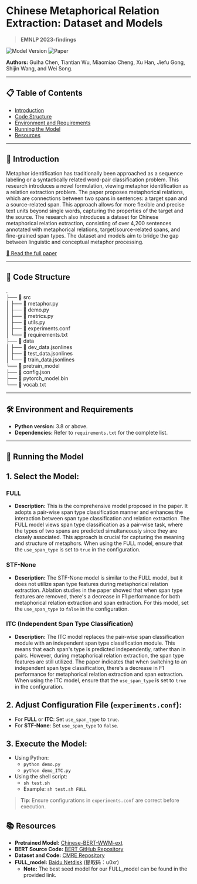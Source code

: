 # Chinese Metaphorical Relation Extraction: Dataset and Models
> **EMNLP 2023-findings**

![Model Version](https://img.shields.io/badge/Model-PyTorch-blue) ![Paper](https://img.shields.io/badge/Paper-EMNLP2023-green)

**Authors:** Guiha Chen, Tiantian Wu, Miaomiao Cheng, Xu Han, Jiefu Gong, Shijin Wang, and Wei Song.

---

## 📋 Table of Contents
- [Introduction](#anchor-introduction)
- [Code Structure](#anchor-code-structure)
- [Environment and Requirements](#anchor-environment-and-requirements)
- [Running the Model](#anchor-running-the-model)
- [Resources](#anchor-resources)



---

<a id="anchor-introduction"></a>
## 📌 Introduction

Metaphor identification has traditionally been approached as a sequence labeling or a syntactically related word-pair classification problem. This research introduces a novel formulation, viewing metaphor identification as a relation extraction problem. The paper proposes metaphorical relations, which are connections between two spans in sentences: a target span and a source-related span. This approach allows for more flexible and precise text units beyond single words, capturing the properties of the target and the source. The research also introduces a dataset for Chinese metaphorical relation extraction, consisting of over 4,200 sentences annotated with metaphorical relations, target/source-related spans, and fine-grained span types. The dataset and models aim to bridge the gap between linguistic and conceptual metaphor processing.

[📜 Read the full paper](https://openreview.net/forum?id=RO460OVpev&referrer=%5BAuthor%20Console%5D(%2Fgroup%3Fid%3DEMNLP%2F2023%2FConference%2FAuthors%23your-submissions))

---

<a id="anchor-code-structure"></a>
## 📂 Code Structure


.  
├── 📁 src  
│   ├── 📄 metaphor.py  
│   ├── 📄 demo.py  
│   ├── 📄 metrics.py  
│   ├── 📄 utils.py  
│   ├── 📄 experiments.conf  
│   └── 📄 requirements.txt  
├── 📁 data  
│   ├── 📄 dev_data.jsonlines  
│   ├── 📄 test_data.jsonlines  
│   └── 📄 train_data.jsonlines  
└── 📁 pretrain_model  
    ├── 📄 config.json  
    ├── 📄 pytorch_model.bin  
    └── 📄 vocab.txt  


---


<a id="anchor-environment-and-requirements"></a>
## 🛠 Environment and Requirements

- **Python version:** 3.8 or above.
- **Dependencies:** Refer to `requirements.txt` for the complete list.

---

<a id="anchor-running-the-model"></a>
## 🚀 Running the Model

## 1. Select the Model:

### FULL
- **Description:** This is the comprehensive model proposed in the paper. It adopts a pair-wise span type classification manner and enhances the interaction between span type classification and relation extraction. The FULL model views span type classification as a pair-wise task, where the types of two spans are predicted simultaneously since they are closely associated. This approach is crucial for capturing the meaning and structure of metaphors. When using the FULL model, ensure that the `use_span_type` is set to `true` in the configuration.
   
### STF-None
- **Description:** The STF-None model is similar to the FULL model, but it does not utilize span type features during metaphorical relation extraction. Ablation studies in the paper showed that when span type features are removed, there's a decrease in F1 performance for both metaphorical relation extraction and span extraction. For this model, set the `use_span_type` to `false` in the configuration.
   
### ITC (Independent Span Type Classification)
- **Description:** The ITC model replaces the pair-wise span classification module with an independent span type classification module. This means that each span's type is predicted independently, rather than in pairs. However, during metaphorical relation extraction, the span type features are still utilized. The paper indicates that when switching to an independent span type classification, there's a decrease in F1 performance for metaphorical relation extraction and span extraction. When using the ITC model, ensure that the `use_span_type` is set to `true` in the configuration.

## 2. Adjust Configuration File (`experiments.conf`): 
- For **FULL** or **ITC**: Set `use_span_type` to `true`.
- For **STF-None**: Set `use_span_type` to `false`.

## 3. Execute the Model: 
- Using Python: 
  - `python demo.py`
  - `python demo_ITC.py`
- Using the shell script:
  - `sh test.sh`
  - Example: `sh test.sh FULL`

> **Tip**: Ensure configurations in `experiments.conf` are correct before execution.


## 📚 Resources

- **Pretrained Model:** [Chinese-BERT-WWM-ext](https://huggingface.co/hfl/chinese-bert-wwm-ext)
- **BERT Source Code:** [BERT GitHub Repository](https://github.com/google-research/bert)
- **Dataset and Code:** [CMRE Repository](https://github.com/cnunlp/CMRE)
- **FULL_model:** [Baidu Netdisk](https://pan.baidu.com/s/1wOAMLpHiPwEkuDPkbYg4ow) (提取码：u0xr)
  - **Note:** The best seed model for our FULL_model can be found in the provided link.


